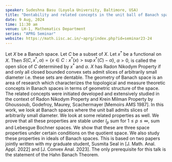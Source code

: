 ```yaml
---
speaker: Sudeshna Basu (Loyola University, Baltimore, USA)
title: "Dentability and related concepts in the unit ball of Banach spaces"
date: 9 Aug, 2024
time: 11:30 am
venue: LH-1, Mathematics Department
series: "APRG Seminar"
website: https://math.iisc.ac.in/~aprg/index.php?id=seminar23-24
---
```


Let $X$ be a Banach space. Let $C$ be a subset of $X$. Let $x^*$ be a functional on $X$. Then $S(C, x^*, \alpha) = \{ x \in C : x^*(x) > \sup x^*(C) - \alpha \}$, $\alpha > 0$,
is called the open slice of $C$ determined by $x^*$ and $\alpha$. $X$ has Radon Nikodym Property if and only all closed bounded convex sets admit slices of arbitrarily small
diameter i.e. these sets are dentable. The geometry of Banach space is an area of research which characterizes the topological and measure theoretic concepts in Banach spaces in
terms of geometric structure of the space. The related concepts were initiated developed and extensively studied in the context of Radon Nikodym Property and Krein Milman
Property by Ghoussoub, Godefroy, Maurey, Scachermayer [Memoirs AMS 1987]. In this work, we look at Banach spaces where the unit ball admits slices of arbitrarily small diameter.
We look at some related properties as well. We prove that all these properties are stable under $l_p$ sum for $1 \leq p \leq ∞$, sum and Lebesgue Bochner spaces. We show that
these are three space properties under certain conditions on the quotient space. We also study these properties in ideals of Banach spaces. This is based on two papers jointly
written with my graduate student, Susmita Seal in [J. Math. Anal. Appl. 2022] and [J. Convex Anal. 2023]. The only prerequisite for this talk is the statement of the Hahn Banach
Theorem.
